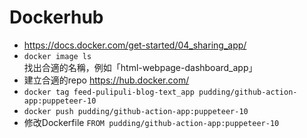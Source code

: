 # Dockerhub

- https://docs.docker.com/get-started/04_sharing_app/
- `docker image ls` 找出合適的名稱，例如「html-webpage-dashboard_app」
- 建立合適的repo https://hub.docker.com/
- `docker tag feed-pulipuli-blog-text_app pudding/github-action-app:puppeteer-10`
- `docker push pudding/github-action-app:puppeteer-10`
- 修改Dockerfile `FROM pudding/github-action-app:puppeteer-10`